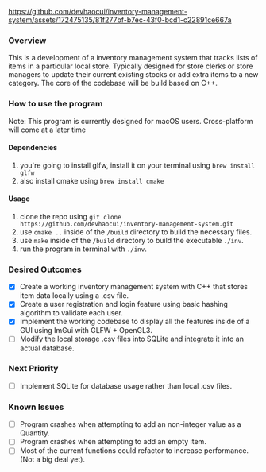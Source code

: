 https://github.com/devhaocui/inventory-management-system/assets/172475135/81f277bf-b7ec-43f0-bcd1-c22891ce667a

### Overview
This is a development of a inventory management system that tracks lists of items in a particular local store. 
Typically designed for store clerks or store managers to update their current existing stocks or add extra items to a new category.
The core of the codebase will be build based on C++.
### How to use the program
Note: This program is currently designed for macOS users. Cross-platform will come at a later time
#### Dependencies
1. you're going to install glfw, install it on your terminal using ``brew install glfw``
2. also install cmake using ``brew install cmake``

#### Usage
1. clone the repo using ``git clone https://github.com/devhaocui/inventory-management-system.git``
2. use ``cmake ..`` inside of the ``/build`` directory to build the necessary files.
3. use ``make`` inside of the ``/build`` directory to build the executable ``./inv``.
4. run the program in terminal with ``./inv``.

### Desired Outcomes
- [x] Create a working inventory management system with C++ that stores item data locally using a .csv file.
- [x] Create a user registration and login feature using basic hashing algorithm to validate each user.
- [x] Implement the working codebase to display all the features inside of a GUI using ImGui with GLFW + OpenGL3.
- [ ] Modify the local storage .csv files into SQLite and integrate it into an actual database.

### Next Priority

- [ ] Implement SQLite for database usage rather than local .csv files.
### Known Issues
- [ ] Program crashes when attempting to add an non-integer value as a Quantity.
- [ ] Program crashes when attempting to add an empty item.
- [ ] Most of the current functions could refactor to increase performance. (Not a big deal yet).
